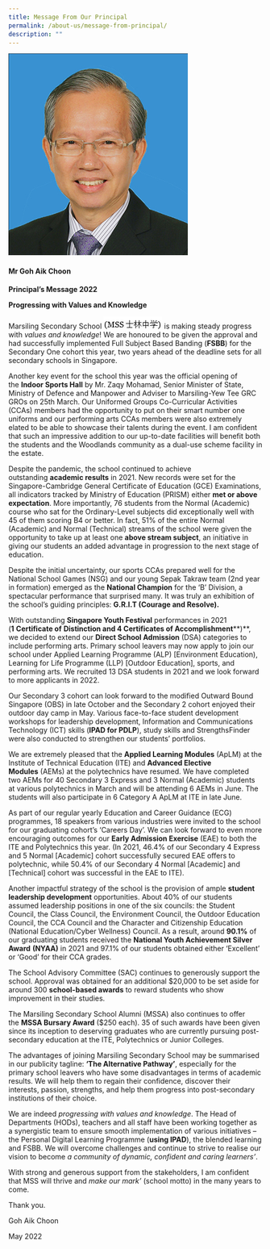 ```yaml
---
title: Message From Our Principal
permalink: /about-us/message-from-principal/
description: ""
---
```

![Mr Goh Aik Choon](/images/Mr-Goh-Aik-Choon-Principal.jpeg)

#### **Mr Goh Aik Choon**

**Principal’s Message 2022**

**Progressing with Values and Knowledge**

Marsiling Secondary School ![](/images/MSS_chinese-6.jpeg) is making steady progress with _values and knowledge_! We are honoured to be given the approval and had successfully implemented Full Subject Based Banding (**FSBB**) for the Secondary One cohort this year, two years ahead of the deadline sets for all secondary schools in Singapore.

Another key event for the school this year was the official opening of the **Indoor Sports Hall** by Mr. Zaqy Mohamad, Senior Minister of State, Ministry of Defence and Manpower and Adviser to Marsiling-Yew Tee GRC GROs on 25th March. Our Uniformed Groups Co-Curricular Activities (CCAs) members had the opportunity to put on their smart number one uniforms and our performing arts CCAs members were also extremely elated to be able to showcase their talents during the event. I am confident that such an impressive addition to our up-to-date facilities will benefit both the students and the Woodlands community as a dual-use scheme facility in the estate.

Despite the pandemic, the school continued to achieve outstanding **academic results** in 2021. New records were set for the Singapore-Cambridge General Certificate of Education (GCE) Examinations, all indicators tracked by Ministry of Education (PRISM) either **met or above expectation**. More importantly, 76 students from the Normal (Academic) course who sat for the Ordinary-Level subjects did exceptionally well with 45 of them scoring B4 or better. In fact, 51% of the entire Normal (Academic) and Normal (Technical) streams of the school were given the opportunity to take up at least one **above stream subject**, an initiative in giving our students an added advantage in progression to the next stage of education.

Despite the initial uncertainty, our sports CCAs prepared well for the National School Games (NSG) and our young Sepak Takraw team (2nd year in formation) emerged as the **National Champion** for the ‘B’ Division, a spectacular performance that surprised many. It was truly an exhibition of the school’s guiding principles: **G.R.I.T (Courage and Resolve).**

With outstanding **Singapore Youth Festival** performances in 2021 (**1** **Certificate of** **Distinction and 4 Certificates of Accomplishment****)**, we decided to extend our **Direct School Admission** (DSA) categories to include performing arts. Primary school leavers may now apply to join our school under Applied Learning Programme (ALP) \[Environment Education), Learning for Life Programme (LLP) \[Outdoor Education\], sports, and performing arts. We recruited 13 DSA students in 2021 and we look forward to more applicants in 2022.

Our Secondary 3 cohort can look forward to the modified Outward Bound Singapore (OBS) in late October and the Secondary 2 cohort enjoyed their outdoor day camp in May. Various face-to-face student development workshops for leadership development, Information and Communications Technology (ICT) skills (**IPAD for PDLP**), study skills and StrengthsFinder were also conducted to strengthen our students’ portfolios.

We are extremely pleased that the **Applied Learning Modules** (ApLM) at the Institute of Technical Education (ITE) and **Advanced Elective Modules** (AEMs) at the polytechnics have resumed. We have completed two AEMs for 40 Secondary 3 Express and 3 Normal (Academic) students at various polytechnics in March and will be attending 6 AEMs in June. The students will also participate in 6 Category A ApLM at ITE in late June.

As part of our regular yearly Education and Career Guidance (ECG) programmes, 18 speakers from various industries were invited to the school for our graduating cohort’s ‘Careers Day’. We can look forward to even more encouraging outcomes for our **Early Admission Exercise** (EAE) to both the ITE and Polytechnics this year. (In 2021, 46.4% of our Secondary 4 Express and 5 Normal \[Academic\] cohort successfully secured EAE offers to polytechnic, while 50.4% of our Secondary 4 Normal \[Academic\] and \[Technical\] cohort was successful in the EAE to ITE).

Another impactful strategy of the school is the provision of ample **student leadership development** opportunities. About 40% of our students assumed leadership positions in one of the six councils: the Student Council, the Class Council, the Environment Council, the Outdoor Education Council, the CCA Council and the Character and Citizenship Education (National Education/Cyber Wellness) Council. As a result, around **90.1%** of our graduating students received the **National Youth Achievement Silver Award** **(NYAA)** in 2021 and 97.1% of our students obtained either ‘Excellent’ or ‘Good’ for their CCA grades.

The School Advisory Committee (SAC) continues to generously support the school. Approval was obtained for an additional $20,000 to be set aside for around 300 **school-based awards** to reward students who show improvement in their studies.

The Marsiling Secondary School Alumni (MSSA) also continues to offer the **MSSA Bursary Award** ($250 each). 35 of such awards have been given since its inception to deserving graduates who are currently pursuing post-secondary education at the ITE, Polytechnics or Junior Colleges.

The advantages of joining Marsiling Secondary School may be summarised in our publicity tagline: **‘The Alternative Pathway’**, especially for the primary school leavers who have some disadvantages in terms of academic results. We will help them to regain their confidence, discover their interests, passion, strengths, and help them progress into post-secondary institutions of their choice.

We are indeed _progressing with values and knowledge_. The Head of Departments (HODs), teachers and all staff have been working together as a synergistic team to ensure smooth implementation of various initiatives – the Personal Digital Learning Programme (**using IPAD**), the blended learning and FSBB. We will overcome challenges and continue to strive to realise our vision to become _a community of dynamic, confident and caring learners’_.

With strong and generous support from the stakeholders, I am confident that MSS will thrive and _make our mark’_ (school motto) in the many years to come.

Thank you.

Goh Aik Choon

May 2022